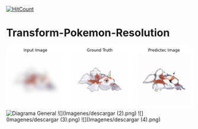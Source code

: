 [![HitCount](http://hits.dwyl.com/FabianMartinez1234567/Transform-Pokemon-Resolution.svg)](http://hits.dwyl.com/FabianMartinez1234567/Transform-Pokemon-Resolution)

# Transform-Pokemon-Resolution

![](Imagenes/descargar.png)
![Diagrama General](Imagenes/descargar(1).png)
![](Imagenes/descargar (2).png)
![](Imagenes/descargar (3).png)
![](Imagenes/descargar (4).png)
